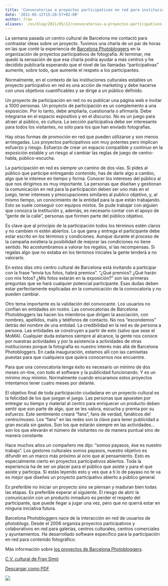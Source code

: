 ```yaml
---
title: 'Convocatorias a proyectos participativos en red para instituciones culturales establecidas: ideas básicas'
date: '2011-05-12T15:20:57+02:00'
author: fran
aliases:  /es/blog/2011/05/12/convocatorias-a-proyectos-participativos-en-red-para-instituciones-culturales-establecidas-ideas-basicas/
---
```


La semana pasada un centro cultural de Barcelona me contactó para contrastar ideas sobre un proyecto. Tuvimos una charla de un par de horas en las que conté la experiencia de <a href="http://barcelonaphotobloggers.org/">Barcelona Photobloggers</a> en la organización de proyectos participativos de fotografía. Al terminar, me quedó la sensación de que esa charla podría ayudar a más centros y he decidido publicarla esperando que el nivel de las llamadas “participativas” aumente, sobre todo, que aumente el respeto a los participantes.

Normalmente, en el contexto de las instituciones culturales estables un proyecto participativo en red es una acción de marketing y debe hacerse con unos objetivos cuantificables y se dirige a un público definido.

Un proyecto de participación en red no es publicar una página web e invitar a 1000 personas. Un proyecto de participación es un complemento a una exposición. Por lo tanto, debe ampliarla, cuestionarla o afirmarla. Debe integrarse en el espacio expositivo y en el discurso. No es un juego para atraer al público, es cultura. La sección participativa debe ser interesante para todos los visitantes, no sólo para los que han enviado fotografías.

Hay otras formas de promoción en red que pueden utilizarse y son menos arriesgadas. Los proyectos participativos son muy potentes pero implican esfuerzo y riesgo. Esfuerzo de crear un espacio compatible y continuo en la exposición estable y un riesgo al cambiar las reglas de juego de centro-habla, público-escucha.

La participación en red es siempre un camino de dos vías. Si pides al público que participe entregando contenido, has de darle algo a cambio, algo que le interese en tiempo y forma. Conocer los intereses del público al que nos dirigimos es muy importante. La personas que diseñan y gestionan la comunicación en red para la participación deben ser uno más en el juego, tener intereses y preocupaciones similares al publico objetivo, y, al mismo tiempo, un conocimiento de la entidad para la que están trabajando. Esto se suele conseguir con equipos mixtos. Se pude trabajar con alguien que conozca la institución y, además, es necesario contar con el apoyo de “gente de la calle”, personas que formen parte del público objetivo.

Es clave que al principio de la participación todos los términos estén claros y no cambien ni estén abiertos. Lo que gana y entrega el participante debe estar escrito en los términos y condiciones. Aunque durante el proceso de la campaña existiera la posibilidad de mejorar las condiciones no tiene sentido. No acostumbramos a valorar los regalos, sí las recompensas. Si regalas algo que no estaba en los términos iniciales la gente tenderá a no valorarlo.

En estos días otro centro cultural de Barcelona está invitando a participar con la frase “envía tus fotos, habrá premios”. “¿Qué premios? ¿Qué harán con mis fotos? ¿Mis fotos estarán en la exposición?” son las primeras preguntas que se hará cualquier potencial participante. Esas dudas deben estar perfectamente explicadas en la comunicación de la convocatoria y no pueden cambiar.

Otro tema importante es la validación del convocante. Los usuarios no confían en entidades sin rostro. Las convocatorias de Barcelona Photobloggers las hacen los miembros que dirigen la asociación, con nombres, apellidos, mails y teléfonos de contacto. No nos “escondemos” detrás del nombre de una entidad. La credibilidad en la red es de persona a persona. Las entidades se construyen a partir de esto (salvo que seas el MoMA). Cualquier duda estamos siempre al alcance, la gente nos conoce por nuestras actividades y por la asistencia a actividades de otras instituciones porque la fotografía es nuestro interés más allá de Barcelona Photobloggers. En cada inauguración, estamos allí con las camisetas puestas para que cualquiera que quiera conocernos nos encuentre.

Para que una convocatoria tenga éxito es necesario un mínimo de dos meses on-line, con todo el software y la publicidad funcionando. Y es un mínimo muy mínimo. Normalmente cuando encaramos estos proyectos intentamos tener cuatro meses por delante.

El objetivo final de toda participación ciudadana en un proyecto cultural es la felicidad de los que juegan el juego. Las personas que apuesten por entregar su tiempo y material al centro para enriquecer un producto deben sentir que son parte de algo, que se les valora, escucha y premia por su esfuerzo. Este sentimiento creará “fans”, fans de verdad, fanáticos del centro/museo. Los “fans” en las redes son la clave para tener publicidad a gran escala sin gastos. Son los que estarán siempre en las actividades... son los que elevarán el número de visitantes no de manera puntual sino de manera constante.

Hace muchos años un compañero me dijo: “somos payasos, ése es nuestro trabajo”. Los gestores culturales somos payasos, nuestro objetivo es difundir en un marco más próximo al ocio que al pensamiento. Esto es especialmente cierto en proyectos participativos abiertos. Toda la experiencia ha de ser un placer para el público que asiste y para el que asiste y participa. Si estás leyendo esto y ves que a ti lo de payaso no te va es mejor que diseñes un proyecto participativo abierto a público general.

Es preferible no iniciar un proyecto sino se piensan y maduran bien todas las etapas. Es preferible esperar al siguiente. El riesgo de abrir la comunicación con un producto inmaduro es perder el respeto del participante, que puede llegar a jugar una vez, pero que no querrá estar en ninguna iniciativa futura.

Barcelona Photobloggers nace de la interacción en red de usuarios de photoblogs. Desde el 2006 organiza proyectos participativos y colaborativos en red para galerías, centros culturales, centros comerciales y ayuntamientos. Ha desarrollado software específico para la participación en red para contenido fotográfico.

Más información sobre <a href="http://barcelonaphotobloggers.org/info/#a52">los proyectos de Barcelona Photobloggers</a>.

<a href="http://entregas.fransimo.info/fransimo.info/docs/cv_fran_simo_cultural.pdf">C.V. cultural de Fran Simó</a>

<a href="/uploads/2011/05/Convocatorias_a_proyectos_participativos.pdf">Descargar como PDF</a>

<img src="http://fransimo.info/wp-content/themes/phT/images/1px_white.gif" />
